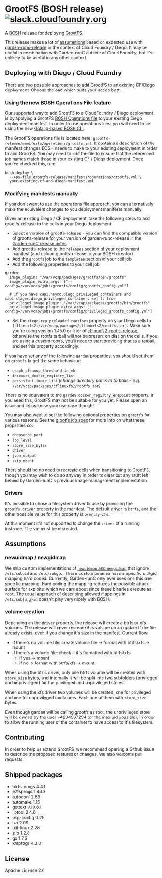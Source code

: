 # GrootFS (BOSH release) [![slack.cloudfoundry.org](https://slack.cloudfoundry.org/badge.svg)](https://slack.cloudfoundry.org)

A [BOSH](http://docs.cloudfoundry.org/bosh/) release for deploying
[GrootFS](https://github.com/cloudfoundry/grootfs).

This release makes a lot of [assumptions](#assumptions) based on expected use
with [garden-runc-release](https://github.com/cloudfoundry/garden-runc-release)
in the context of Cloud Foundry / Diego. It may be useful in combination with
Garden-runC outside of Cloud Foundry, but it's unlikely to be useful in any
other context.

## Deploying with Diego / Cloud Foundry

There are two possible approaches to add GrootFS to an existing CF/Diego deployment. Choose
the one which suits your needs best:

### Using the new BOSH Operations File feature

Our supported way to add GrootFS to a CloudFoundry / Diego deployment is by applying a GrootFS
[BOSH Operations file](https://github.com/cppforlife/go-patch/blob/master/docs/examples.md) to
your existing Diego deployment manifest. In
order to use operations files, you will need to be using the new [Golang-based BOSH CLI](https://github.com/cloudfoundry/bosh-cli).

The GrootFS operations file is located here: `grootfs-release/manifests/operations/grootfs.yml`.
It contains a description of the manifest changes BOSH needs to make to your existing deployment
in order to add GrootFS. You may need to edit the file to ensure that the referenced job names
match those in your existing CF / Diego deployment. Once you've checked this, run:

```
bosh deploy \
  --ops-file grootfs-release/manifests/operations/grootfs.yml \
  your-existing-cf-and-diego-manifest.yml
```

### Modifying manifests manually

If you don't want to use the operations file approach, you can alternatively make the equivalent
changes to you deployment manifests manually.

Given an existing Diego / CF deployment, take the following steps to add
grootfs-release to the cells in your Diego deployment:

* Select a version of grootfs-release - you can find the compatible version of
   grootfs-release for your version of garden-runc-release in the [Garden-runC
   release notes](https://github.com/cloudfoundry/garden-runc-release/releases)
* Add grootfs-release to the `releases` section of your deployment manifest
   (and upload grootfs-release to your BOSH director)
* Add the `grootfs` job to the `templates` section of your cell job
* Add the following properties to your cell job
```
garden:
  image_plugin: "/var/vcap/packages/grootfs/bin/grootfs"
  image_plugin_extra_args: ["--config=/var/vcap/jobs/grootfs/config/grootfs_config.yml"]

  # if you have capi.nsync.diego_privileged_containers and capi.stager.diego_privileged_containers set to true
  privileged_image_plugin: "/var/vcap/packages/grootfs/bin/grootfs"
  privileged_image_plugin_extra_args: ["--config=/var/vcap/jobs/grootfs/config/privileged_grootfs_config.yml"]
```
* Set the `diego.rep.preloaded_rootfses` property on your Diego cells to
  `[cflinuxfs2:/var/vcap/packages/cflinuxfs2/rootfs.tar]`. Make sure you're
  using version 1.45.0 or later of
  [cflinuxfs2-rootfs-release](https://github.com/cloudfoundry/cflinuxfs2-rootfs-release),
  otherwise the rootfs tarball will not be present on disk on the cells. If you
  are using a custom rootfs, you'll need to start providing that as a tarball,
  and set this property accordingly.

If you have set any of the following `garden` properties, you should set them on
`grootfs` to get the same behaviour:
- `graph_cleanup_threshold_in_mb`
- `insecure_docker_registry_list`
- `persistent_image_list` _(change directory paths to tarballs - e.g._
  `/var/vcap/packages/cflinuxfs2/rootfs.tar`_)_

There is no equivalent to the `garden.docker_registry_endpoint` property. If you
need this, GrootFS may not be suitable for you yet. Please open an issue and let
us know your use case though!

You may also want to set the following optional properties on `grootfs` for
various reasons. See the [grootfs job spec](jobs/grootfs/spec) for more info on
what these properties do:
- `dropsonde_port`
- `log_level`
- `store_size_bytes`
- `driver`
- `json_output`
- `skip_mount`

There should be no need to recreate cells when transitioning to GrootFS, though
you may wish to do so anyway in order to clear out any cruft left behind by
Garden-runC's previous image management implementation.

### Drivers

It's possible to chose a filesystem driver to use by providing the `grootfs.driver`
property in the manifest. The default driver is `btrfs`, and the other possible
value for this property is `overlay-xfs`.

At this moment it's not supported to change the `driver` of a running instance. The
vm must be recreated.

## Assumptions

### newuidmap / newgidmap

We ship custom implementations of [`newuidmap` and
`newgidmap`](https://github.com/cloudfoundry/idmapper) that ignore `/etc/subuid`
and `/etc/subgid`. These custom binaries have a specific uid/gid mapping hard
coded. Currently, Garden-runC only ever uses one this one specific mapping.
Hard coding the mapping reduces the possible attack surface for exploits, which
we care about since these binaries execute as `root`. The usual approach of
describing allowed mappings in `/etc/sub{u,g}id` doesn't play very nicely with
BOSH.

### volume creation

Depending on the `driver` property, the release will create a btrfs or xfs volumes.
The release will never recreate this volume on an update if the file
already exists, even if you change it's size in the manifest. Current flow:

* If there's no volume file: create volume file -> format with btrfs/xfs -> mount
* If there's a volume file: check if it's formatted with btrfs/xfs
  * if yes -> mount
  * if no -> format with btrfs/xfs -> mount

When using the btrfs driver, only one btrfs volume will be created with `store_size` bytes,
and internally it will be split into two subfolders (privileged and unprivileged)
for the privileged and unprivileged stores.

When using the xfs driver two volumes will be created, one for privileged and one
for unprivileged containers. Each one of them with `store_size` bytes.

Even though garden will be calling grootfs as root, the unprivileged store
will be owned by the user ~4294967294 (or the max uid possible), in order to
allow the running user of the container to have access to it's filesystem.

## Contributing

In order to help us extend GrootFS, we recommend opening a Github issue to
describe the proposed features or changes. We also welcome pull requests.

## Shipped packages

* btrfs-progs 4.4.1
* e2fsprogs 1.43.3
* autoconf 2.69
* automake 1.15
* gettext 0.19.8.1
* libtool 2.4.6
* pkg-config 0.29
* lzo 2.09
* util-linux 2.28
* zlib 1.2.8
* go 1.7.5
* xfsprogs 4.3.0

## License

Apache License 2.0
